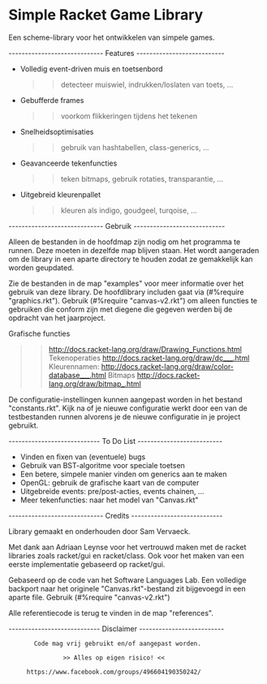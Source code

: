 Simple Racket Game Library
==============
				 
Een scheme-library voor het ontwikkelen van simpele games.
	 
 ----------------------------- Features ---------------------------

 * Volledig event-driven muis en toetsenbord
     >> detecteer muiswiel, indrukken/loslaten van toets, ...
 * Gebufferde frames
     >> voorkom flikkeringen tijdens het tekenen
 * Snelheidsoptimisaties 
     >> gebruik van hashtabellen, class-generics, ...
 * Geavanceerde tekenfuncties
     >> teken bitmaps, gebruik rotaties, transparantie, ...
 * Uitgebreid kleurenpallet
     >> kleuren als indigo, goudgeel, turqoise, ...

 ----------------------------- Gebruik ----------------------------

 Alleen de bestanden in de hoofdmap zijn nodig om het programma te
 runnen. Deze moeten in dezelfde map blijven staan. Het wordt
 aangeraden om de library in een aparte directory te houden zodat
 ze gemakkelijk kan worden geupdated.
 
 Zie de bestanden in de map "examples" voor meer informatie over
 het gebruik van deze library. De hoofdlibrary includen gaat via
 (#%require "graphics.rkt"). Gebruik (#%require "canvas-v2.rkt")
 om alleen functies te gebruiken die conform zijn met diegene die
 gegeven werden bij de opdracht van het jaarproject.
 
 Grafische functies
   >> http://docs.racket-lang.org/draw/Drawing_Functions.html
 Tekenoperaties
   >> http://docs.racket-lang.org/draw/dc___.html
 Kleurennamen:
   >> http://docs.racket-lang.org/draw/color-database___.html
 Bitmaps
   >> http://docs.racket-lang.org/draw/bitmap_.html

 De configuratie-instellingen kunnen aangepast worden in het
 bestand "constants.rkt". Kijk na of je nieuwe configuratie
 werkt door een van de testbestanden runnen alvorens je de nieuwe
 configuratie in je project gebruikt. 
 
 ---------------------------- To Do List --------------------------

 - Vinden en fixen van (eventuele) bugs
 - Gebruik van BST-algoritme voor speciale toetsen
 - Een betere, simpele manier vinden om generics aan te maken
 - OpenGL: gebruik de grafische kaart van de computer
 - Uitgebreide events: pre/post-acties, events chainen, ...
 - Meer tekenfuncties: naar het model van "Canvas.rkt"

 ----------------------------- Credits ----------------------------

 Library gemaakt en onderhouden door Sam Vervaeck.

 Met dank aan Adriaan Leynse voor het vertrouwd maken met de racket
 libraries zoals racket/gui en racket/class. Ook voor het maken van
 een eerste implementatie gebaseerd op racket/gui.

 Gebaseerd op de code van het Software Languages Lab. Een volledige
 backport naar het originele "Canvas.rkt"-bestand zit bijgevoegd in
 een aparte file. Gebruik (#%require "canvas-v2.rkt")
 
 Alle referentiecode is terug te vinden in de map "references".

 ---------------------------- Disclaimer --------------------------

           Code mag vrij gebruikt en/of aangepast worden. 

                   >> Alles op eigen risico! <<

         https://www.facebook.com/groups/496604190350242/
